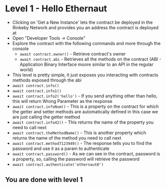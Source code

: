 # Level 1 - Hello Ethernaut
* Clicking on 'Get a New Instance' lets the contract be deployed in the Rinkeby Network and provides you an address the contract is deployed at
* Open "Developer Tools -> Console" 
* Explore the contract with the following commands and more through the console
  * `await contract.owner()` - Retrieve contract's owner
  * `await contract.abi` - Retrieves all the methods on the contract (ABI - Application Binary Interface moore similar to an API in the regular world)
* This level is pretty simple, it just exposes you interacting with contracts methods exposed through the abi
* `await contract.info()`
* `await contract.info1()`
* `await contract.info2('hello')` - If you send anything other than hello, this will return Wrong Parameter as the response
* `await contract.infoNum()` - This is a property on the contract for which the getter and setter methods are automatically defined in this case we are just calling the getter method
* `await contract.info42()` - This returns the name of the property you need to call next 
* `await contract.theMethodName()` - This is another property which returns the name of the method you need to call next
* `await contract.method7123949()` - The response tells you to find the password and use it as a param to authenticate
* `await contract.password()` - As we can see in the contract, password is a property, so, calling the password will retrieve the password
* `await contract.authenticate('ethernaut0')`

## You are done with level 1
